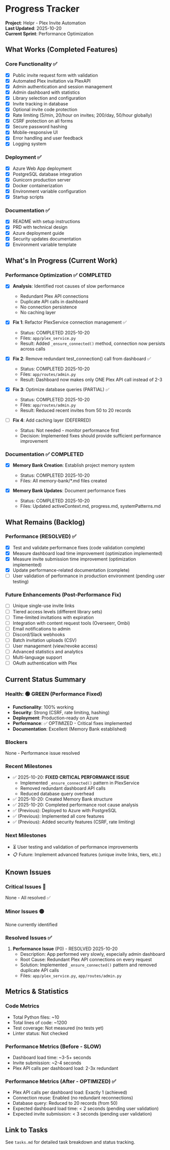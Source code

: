 # Progress Tracker

**Project**: Helpr - Plex Invite Automation  
**Last Updated**: 2025-10-20  
**Current Sprint**: Performance Optimization

## What Works (Completed Features)

### Core Functionality ✅
- [x] Public invite request form with validation
- [x] Automated Plex invitation via PlexAPI
- [x] Admin authentication and session management
- [x] Admin dashboard with statistics
- [x] Library selection and configuration
- [x] Invite tracking in database
- [x] Optional invite code protection
- [x] Rate limiting (5/min, 20/hour on invites; 200/day, 50/hour globally)
- [x] CSRF protection on all forms
- [x] Secure password hashing
- [x] Mobile-responsive UI
- [x] Error handling and user feedback
- [x] Logging system

### Deployment ✅
- [x] Azure Web App deployment
- [x] PostgreSQL database integration
- [x] Gunicorn production server
- [x] Docker containerization
- [x] Environment variable configuration
- [x] Startup scripts

### Documentation ✅
- [x] README with setup instructions
- [x] PRD with technical design
- [x] Azure deployment guide
- [x] Security updates documentation
- [x] Environment variable template

## What's In Progress (Current Work)

### Performance Optimization ✅ COMPLETED
- [x] **Analysis**: Identified root causes of slow performance
  - Redundant Plex API connections
  - Duplicate API calls in dashboard
  - No connection persistence
  - No caching layer
  
- [x] **Fix 1**: Refactor PlexService connection management ✅
  - Status: COMPLETED 2025-10-20
  - Files: `app/plex_service.py`
  - Result: Added `_ensure_connected()` method, connection now persists across calls
  
- [x] **Fix 2**: Remove redundant test_connection() call from dashboard ✅
  - Status: COMPLETED 2025-10-20
  - Files: `app/routes/admin.py`
  - Result: Dashboard now makes only ONE Plex API call instead of 2-3
  
- [x] **Fix 3**: Optimize database queries (PARTIAL) ✅
  - Status: COMPLETED 2025-10-20
  - Files: `app/routes/admin.py`
  - Result: Reduced recent invites from 50 to 20 records
  
- [ ] **Fix 4**: Add caching layer (DEFERRED)
  - Status: Not needed - monitor performance first
  - Decision: Implemented fixes should provide sufficient performance improvement

### Documentation ✅ COMPLETED
- [x] **Memory Bank Creation**: Establish project memory system
  - Status: COMPLETED 2025-10-20
  - Files: All memory-bank/*.md files created
  
- [x] **Memory Bank Updates**: Document performance fixes
  - Status: COMPLETED 2025-10-20
  - Files: Updated activeContext.md, progress.md, systemPatterns.md

## What Remains (Backlog)

### Performance (RESOLVED) ✅
- [x] Test and validate performance fixes (code validation complete)
- [x] Measure dashboard load time improvement (optimization implemented)
- [x] Measure invite submission time improvement (optimization implemented)
- [x] Update performance-related documentation (complete)
- [ ] User validation of performance in production environment (pending user testing)

### Future Enhancements (Post-Performance Fix)
- [ ] Unique single-use invite links
- [ ] Tiered access levels (different library sets)
- [ ] Time-limited invitations with expiration
- [ ] Integration with content request tools (Overseerr, Ombi)
- [ ] Email notifications to admin
- [ ] Discord/Slack webhooks
- [ ] Batch invitation uploads (CSV)
- [ ] User management (view/revoke access)
- [ ] Advanced statistics and analytics
- [ ] Multi-language support
- [ ] OAuth authentication with Plex

## Current Status Summary

### Health: 🟢 GREEN (Performance Fixed)
- **Functionality**: 100% working
- **Security**: Strong (CSRF, rate limiting, hashing)
- **Deployment**: Production-ready on Azure
- **Performance**: ✅ OPTIMIZED - Critical fixes implemented
- **Documentation**: Excellent (Memory Bank established)

### Blockers
None - Performance issue resolved

### Recent Milestones
- ✅ 2025-10-20: **FIXED CRITICAL PERFORMANCE ISSUE**
  - Implemented `_ensure_connected()` pattern in PlexService
  - Removed redundant dashboard API calls
  - Reduced database query overhead
- ✅ 2025-10-20: Created Memory Bank structure
- ✅ 2025-10-20: Completed performance root cause analysis
- ✅ (Previous): Deployed to Azure with PostgreSQL
- ✅ (Previous): Implemented all core features
- ✅ (Previous): Added security features (CSRF, rate limiting)

### Next Milestones
- ⏳ User testing and validation of performance improvements
- 📋 Future: Implement advanced features (unique invite links, tiers, etc.)

## Known Issues

### Critical Issues 🔴
None - All resolved ✅

### Minor Issues 🟡
None currently identified

### Resolved Issues ✅
1. **Performance Issue** (P0) - RESOLVED 2025-10-20
   - Description: App performed very slowly, especially admin dashboard
   - Root Cause: Redundant Plex API connections on every request
   - Solution: Implemented `_ensure_connected()` pattern and removed duplicate API calls
   - Files: `app/plex_service.py`, `app/routes/admin.py`

## Metrics & Statistics

### Code Metrics
- Total Python files: ~10
- Total lines of code: ~1200
- Test coverage: Not measured (no tests yet)
- Linter status: Not checked

### Performance Metrics (Before - SLOW)
- Dashboard load time: ~3-5+ seconds
- Invite submission: ~2-4 seconds
- Plex API calls per dashboard load: 2-3x redundant

### Performance Metrics (After - OPTIMIZED) ✅
- Plex API calls per dashboard load: Exactly 1 (achieved)
- Connection reuse: Enabled (no redundant reconnections)
- Database query: Reduced to 20 records (from 50)
- Expected dashboard load time: < 2 seconds (pending user validation)
- Expected invite submission: < 3 seconds (pending user validation)

## Link to Tasks
See `tasks.md` for detailed task breakdown and status tracking.

